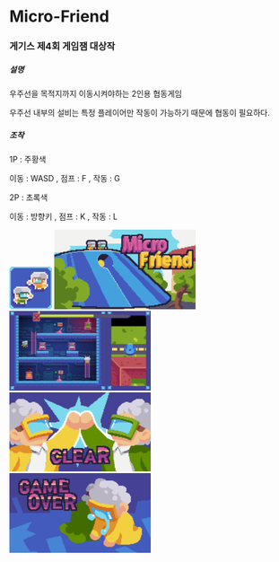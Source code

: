 # Micro-Friend
<h3>게기스 제4회 게임잼 대상작</h3>
<h5>설명</h5>

우주선을 목적지까지 이동시켜야하는 2인용 협동게임

우주선 내부의 설비는 특정 플레이어만 작동이 가능하기 때문에 협동이 필요하다.

<h5>조작</h5>

1P : 주황색

이동 : WASD , 점프 : F , 작동 : G

2P : 초록색

이동 : 방향키 , 점프 : K , 작동 : L

<img src="./Image/icon.png" width="15%">
<img src="./Image/Title.png" width="50%">
<img src="./Image/InGame.png" width="50%">
<img src="./Image/ClearS.png" width="50%">
<img src="./Image/GameOver.png" width="50%">
